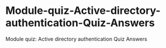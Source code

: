 # Module-quiz-Active-directory-authentication-Quiz-Answers
Module quiz: Active directory authentication Quiz Answers
